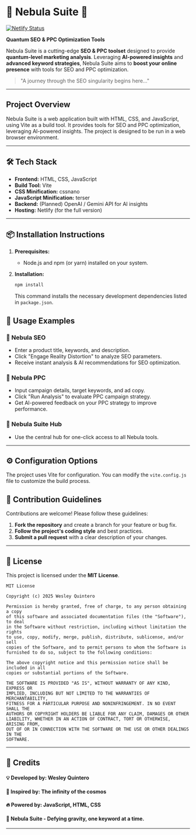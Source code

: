 # 🌌 Nebula Suite 🚀

[![Netlify Status](https://api.netlify.com/api/v1/badges/a599665c-862e-4da0-bc52-d9b616a4dc22/deploy-status)](https://app.netlify.com/sites/nebula-suite/deploys)

**Quantum SEO & PPC Optimization Tools**

Nebula Suite is a cutting-edge **SEO & PPC toolset** designed to provide **quantum-level marketing analysis**. Leveraging **AI-powered insights** and **advanced keyword strategies**, Nebula Suite aims to **boost your online presence** with tools for SEO and PPC optimization.

> "A journey through the SEO singularity begins here..."

---

## Project Overview

Nebula Suite is a web application built with HTML, CSS, and JavaScript, using Vite as a build tool. It provides tools for SEO and PPC optimization, leveraging AI-powered insights. The project is designed to be run in a web browser environment.

---

## 🛠️ Tech Stack

- **Frontend:** HTML, CSS, JavaScript
- **Build Tool:** Vite
- **CSS Minification:** cssnano
- **JavaScript Minification:** terser
- **Backend:** (Planned) OpenAI / Gemini API for AI insights
- **Hosting:** Netlify (for the full version)

---

## 📦 Installation Instructions

1.  **Prerequisites:**
    *   Node.js and npm (or yarn) installed on your system.

2.  **Installation:**
    ```bash
    npm install
    ```
    This command installs the necessary development dependencies listed in `package.json`.

## 🚦 Usage Examples

### 🔹 Nebula SEO

-   Enter a product title, keywords, and description.
-   Click "Engage Reality Distortion" to analyze SEO parameters.
-   Receive instant analysis & AI recommendations for SEO optimization.

### 🔹 Nebula PPC

-   Input campaign details, target keywords, and ad copy.
-   Click "Run Analysis" to evaluate PPC campaign strategy.
-   Get AI-powered feedback on your PPC strategy to improve performance.

### 🔹 Nebula Suite Hub

-   Use the central hub for one-click access to all Nebula tools.

---

## ⚙️ Configuration Options

The project uses Vite for configuration. You can modify the `vite.config.js` file to customize the build process.

## 🤝 Contribution Guidelines

Contributions are welcome! Please follow these guidelines:

1.  **Fork the repository** and create a branch for your feature or bug fix.
2.  **Follow the project's coding style** and best practices.
3.  **Submit a pull request** with a clear description of your changes.

---

## 📜 License

This project is licensed under the **MIT License**.

```
MIT License

Copyright (c) 2025 Wesley Quintero

Permission is hereby granted, free of charge, to any person obtaining a copy
of this software and associated documentation files (the "Software"), to deal
in the Software without restriction, including without limitation the rights
to use, copy, modify, merge, publish, distribute, sublicense, and/or sell
copies of the Software, and to permit persons to whom the Software is
furnished to do so, subject to the following conditions:

The above copyright notice and this permission notice shall be included in all
copies or substantial portions of the Software.

THE SOFTWARE IS PROVIDED "AS IS", WITHOUT WARRANTY OF ANY KIND, EXPRESS OR
IMPLIED, INCLUDING BUT NOT LIMITED TO THE WARRANTIES OF MERCHANTABILITY,
FITNESS FOR A PARTICULAR PURPOSE AND NONINFRINGEMENT. IN NO EVENT SHALL THE
AUTHORS OR COPYRIGHT HOLDERS BE LIABLE FOR ANY CLAIM, DAMAGES OR OTHER
LIABILITY, WHETHER IN AN ACTION OF CONTRACT, TORT OR OTHERWISE, ARISING FROM,
OUT OF OR IN CONNECTION WITH THE SOFTWARE OR THE USE OR OTHER DEALINGS IN THE
SOFTWARE.
```

---

## 🤝 Credits

#### 💡 Developed by: Wesley Quintero
#### 🚀 Inspired by: The infinity of the cosmos
#### 🔥 Powered by: JavaScript, HTML, CSS
#### 🚀 Nebula Suite - Defying gravity, one keyword at a time.

---
